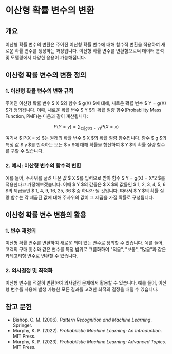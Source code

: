 # 이산형 확률 변수의 변환

## 개요
이산형 확률 변수의 변환은 주어진 이산형 확률 변수에 대해 함수적 변환을 적용하여 새로운 확률 변수를 생성하는 과정입니다. 이산형 확률 변수를 변환함으로써 데이터 분석 및 모델링에서 다양한 응용이 가능해집니다.

## 이산형 확률 변수의 변환 정의

### 1. 이산형 확률 변수의 변환 규칙
주어진 이산형 확률 변수 $ X $와 함수 $ g(X) $에 대해, 새로운 확률 변수 $ Y = g(X) $가 정의됩니다. 이때, 새로운 확률 변수 $ Y $의 확률 질량 함수(Probability Mass Function, PMF)는 다음과 같이 계산됩니다:

$$
P(Y = y) = \sum_{\{x | g(x) = y\}} P(X = x)
$$

여기서 $ P(X = x) $는 원래의 확률 변수 $ X $의 확률 질량 함수입니다. 함수 $ g $의 특정 값 $ y $를 만족하는 모든 $ x $에 대해 확률을 합산하여 $ Y $의 확률 질량 함수를 구할 수 있습니다.

### 2. 예시: 이산형 변수의 함수적 변환
예를 들어, 주사위를 굴려 나온 값 $ X $를 입력으로 받아 함수 $ Y = g(X) = X^2 $를 적용한다고 가정해보겠습니다. 이때 $ Y $의 값들은 $ X $의 값들인 $ 1, 2, 3, 4, 5, 6 $의 제곱들인 $ 1, 4, 9, 16, 25, 36 $ 중 하나가 될 것입니다. 따라서 $ Y $의 확률 질량 함수는 각 제곱된 값에 대해 주사위의 값이 그 제곱을 가질 확률로 구성됩니다.

## 이산형 확률 변수 변환의 활용

### 1. 변수 재정의
이산형 확률 변수를 변환하여 새로운 의미 있는 변수로 정의할 수 있습니다. 예를 들어, 고객의 구매 횟수와 같은 변수를 특정 범위로 그룹화하여 "적음", "보통", "많음"과 같은 카테고리형 변수로 변환할 수 있습니다.

### 2. 의사결정 및 최적화
이산형 변수를 적절히 변환하여 의사결정 문제에서 활용할 수 있습니다. 예를 들어, 이산형 변수를 사용해 발생 가능한 모든 결과를 고려한 최적의 결정을 내릴 수 있습니다.

## 참고 문헌
- Bishop, C. M. (2006). *Pattern Recognition and Machine Learning*. Springer.
- Murphy, K. P. (2022). *Probabilistic Machine Learning: An Introduction*. MIT Press.
- Murphy, K. P. (2023). *Probabilistic Machine Learning: Advanced Topics*. MIT Press.

